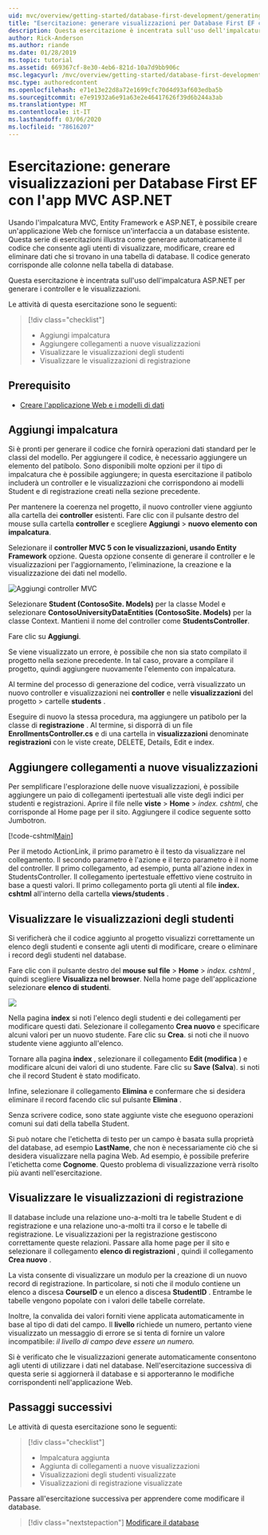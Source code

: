 ```yaml
---
uid: mvc/overview/getting-started/database-first-development/generating-views
title: "Esercitazione: generare visualizzazioni per Database First EF con l'app MVC ASP.NET"
description: Questa esercitazione è incentrata sull'uso dell'impalcatura ASP.NET per generare i controller e le visualizzazioni.
author: Rick-Anderson
ms.author: riande
ms.date: 01/28/2019
ms.topic: tutorial
ms.assetid: 669367cf-8e30-4eb6-821d-10a7d9bb906c
msc.legacyurl: /mvc/overview/getting-started/database-first-development/generating-views
msc.type: authoredcontent
ms.openlocfilehash: e71e13e22d8a72e1699cfc70d4d93af603edba5b
ms.sourcegitcommit: e7e91932a6e91a63e2e46417626f39d6b244a3ab
ms.translationtype: MT
ms.contentlocale: it-IT
ms.lasthandoff: 03/06/2020
ms.locfileid: "78616207"
---
```

# <a name="tutorial-generate-views-for-ef-database-first-with-aspnet-mvc-app"></a>Esercitazione: generare visualizzazioni per Database First EF con l'app MVC ASP.NET

Usando l'impalcatura MVC, Entity Framework e ASP.NET, è possibile creare un'applicazione Web che fornisce un'interfaccia a un database esistente. Questa serie di esercitazioni illustra come generare automaticamente il codice che consente agli utenti di visualizzare, modificare, creare ed eliminare dati che si trovano in una tabella di database. Il codice generato corrisponde alle colonne nella tabella di database.

Questa esercitazione è incentrata sull'uso dell'impalcatura ASP.NET per generare i controller e le visualizzazioni.

Le attività di questa esercitazione sono le seguenti:

> [!div class="checklist"]
> * Aggiungi impalcatura
> * Aggiungere collegamenti a nuove visualizzazioni
> * Visualizzare le visualizzazioni degli studenti
> * Visualizzare le visualizzazioni di registrazione

## <a name="prerequisite"></a>Prerequisito

* [Creare l'applicazione Web e i modelli di dati](creating-the-web-application.md)

## <a name="add-scaffold"></a>Aggiungi impalcatura

Si è pronti per generare il codice che fornirà operazioni dati standard per le classi del modello. Per aggiungere il codice, è necessario aggiungere un elemento del patibolo. Sono disponibili molte opzioni per il tipo di impalcatura che è possibile aggiungere; in questa esercitazione il patibolo includerà un controller e le visualizzazioni che corrispondono ai modelli Student e di registrazione creati nella sezione precedente.

Per mantenere la coerenza nel progetto, il nuovo controller viene aggiunto alla cartella dei **controller** esistenti. Fare clic con il pulsante destro del mouse sulla cartella **controller** e scegliere **Aggiungi** > **nuovo elemento con impalcatura**.

Selezionare il **controller MVC 5 con le visualizzazioni, usando Entity Framework** opzione. Questa opzione consente di generare il controller e le visualizzazioni per l'aggiornamento, l'eliminazione, la creazione e la visualizzazione dei dati nel modello.

![Aggiungi controller MVC](generating-views/_static/image2.png)

Selezionare **Student (ContosoSite. Models)** per la classe Model e selezionare **ContosoUniversityDataEntities (ContosoSite. Models)** per la classe Context. Mantieni il nome del controller come **StudentsController**.

Fare clic su **Aggiungi**.

Se viene visualizzato un errore, è possibile che non sia stato compilato il progetto nella sezione precedente. In tal caso, provare a compilare il progetto, quindi aggiungere nuovamente l'elemento con impalcatura.

Al termine del processo di generazione del codice, verrà visualizzato un nuovo controller e visualizzazioni nei **controller** e nelle **visualizzazioni** del progetto > cartelle **students** .

Eseguire di nuovo la stessa procedura, ma aggiungere un patibolo per la classe di **registrazione** . Al termine, si disporrà di un file **EnrollmentsController.cs** e di una cartella in **visualizzazioni** denominate **registrazioni** con le viste create, DELETE, Details, Edit e index.

## <a name="add-links-to-new-views"></a>Aggiungere collegamenti a nuove visualizzazioni

Per semplificare l'esplorazione delle nuove visualizzazioni, è possibile aggiungere un paio di collegamenti ipertestuali alle viste degli indici per studenti e registrazioni. Aprire il file nelle **viste** > **Home** > *index. cshtml*, che corrisponde al Home page per il sito. Aggiungere il codice seguente sotto Jumbotron.

[!code-cshtml[Main](generating-views/samples/sample1.cshtml)]

Per il metodo ActionLink, il primo parametro è il testo da visualizzare nel collegamento. Il secondo parametro è l'azione e il terzo parametro è il nome del controller. Il primo collegamento, ad esempio, punta all'azione index in StudentsController. Il collegamento ipertestuale effettivo viene costruito in base a questi valori. Il primo collegamento porta gli utenti al file **index. cshtml** all'interno della cartella **views/students** .

## <a name="display-student-views"></a>Visualizzare le visualizzazioni degli studenti

Si verificherà che il codice aggiunto al progetto visualizzi correttamente un elenco degli studenti e consente agli utenti di modificare, creare o eliminare i record degli studenti nel database.

Fare clic con il pulsante destro del **mouse sul file** > **Home** > *index. cshtml* , quindi scegliere **Visualizza nel browser**. Nella home page dell'applicazione selezionare **elenco di studenti**.

![](generating-views/_static/image6.png)

Nella pagina **index** si noti l'elenco degli studenti e dei collegamenti per modificare questi dati. Selezionare il collegamento **Crea nuovo** e specificare alcuni valori per un nuovo studente. Fare clic su **Crea**. si noti che il nuovo studente viene aggiunto all'elenco.

Tornare alla pagina **index** , selezionare il collegamento **Edit (modifica** ) e modificare alcuni dei valori di uno studente. Fare clic su **Save (Salva**). si noti che il record Student è stato modificato.

Infine, selezionare il collegamento **Elimina** e confermare che si desidera eliminare il record facendo clic sul pulsante **Elimina** .

Senza scrivere codice, sono state aggiunte viste che eseguono operazioni comuni sui dati della tabella Student.

Si può notare che l'etichetta di testo per un campo è basata sulla proprietà del database, ad esempio **LastName**, che non è necessariamente ciò che si desidera visualizzare nella pagina Web. Ad esempio, è possibile preferire l'etichetta come **Cognome**. Questo problema di visualizzazione verrà risolto più avanti nell'esercitazione.

## <a name="display-enrollment-views"></a>Visualizzare le visualizzazioni di registrazione

Il database include una relazione uno-a-molti tra le tabelle Student e di registrazione e una relazione uno-a-molti tra il corso e le tabelle di registrazione. Le visualizzazioni per la registrazione gestiscono correttamente queste relazioni. Passare alla home page per il sito e selezionare il collegamento **elenco di registrazioni** , quindi il collegamento **Crea nuovo** .

La vista consente di visualizzare un modulo per la creazione di un nuovo record di registrazione. In particolare, si noti che il modulo contiene un elenco a discesa **CourseID** e un elenco a discesa **StudentID** . Entrambe le tabelle vengono popolate con i valori delle tabelle correlate.

Inoltre, la convalida dei valori forniti viene applicata automaticamente in base al tipo di dati del campo. Il **livello** richiede un numero, pertanto viene visualizzato un messaggio di errore se si tenta di fornire un valore incompatibile: *il livello di campo deve essere un numero.*

Si è verificato che le visualizzazioni generate automaticamente consentono agli utenti di utilizzare i dati nel database. Nell'esercitazione successiva di questa serie si aggiornerà il database e si apporteranno le modifiche corrispondenti nell'applicazione Web.

## <a name="next-steps"></a>Passaggi successivi

Le attività di questa esercitazione sono le seguenti:

> [!div class="checklist"]
> * Impalcatura aggiunta
> * Aggiunta di collegamenti a nuove visualizzazioni
> * Visualizzazioni degli studenti visualizzate
> * Visualizzazioni di registrazione visualizzate

Passare all'esercitazione successiva per apprendere come modificare il database.
> [!div class="nextstepaction"]
> [Modificare il database](changing-the-database.md)